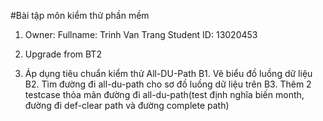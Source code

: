 #Bài tập môn kiểm thử phần mềm

1. Owner: Fullname: Trinh Van Trang
          Student ID: 13020453
          
2. Upgrade from BT2

3. Áp dụng tiêu chuẩn kiểm thử All-DU-Path
   B1. Vẽ biểu đồ luồng dữ liệu 
   B2. Tìm đường đi all-du-path cho sơ đồ luồng dữ liệu trên
   B3. Thêm 2 testcase thỏa mãn đường đi all-du-path(test định nghĩa biến month, đường đi def-clear path và đường complete path)
     
